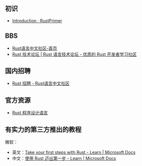 ## 初识
* [Introduction · RustPrimer](https://rustcc.gitbooks.io/rustprimer/content/)

## BBS
* [Rust语言中文社区-首页](https://rustcc.cn/)
* [Rust 技术论坛 | Rust 语言技术论坛 - 优质的 Rust 开发者学习社区](https://learnku.com/rust)

## 国内招聘
* [Rust 招聘 - Rust语言中文社区](https://rustcc.cn/section?id=fed6b7de-0a74-48eb-8988-1978858c9b35)

## 官方资源
* [Rust 程序设计语言](https://www.rust-lang.org/zh-CN/)

## 有实力的第三方推出的教程
微软：
* 英文：[Take your first steps with Rust - Learn | Microsoft Docs](https://docs.microsoft.com/en-us/learn/paths/rust-first-steps/)
* 中文：[使用 Rust 迈出第一步 - Learn | Microsoft Docs](https://docs.microsoft.com/zh-cn/learn/paths/rust-first-steps/)
